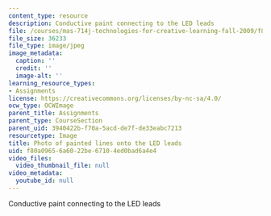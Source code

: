 ```yaml
---
content_type: resource
description: Conductive paint connecting to the LED leads
file: /courses/mas-714j-technologies-for-creative-learning-fall-2009/f80a09656a6022be67104ed0bad6a4e4_Image7.jpg
file_size: 36233
file_type: image/jpeg
image_metadata:
  caption: ''
  credit: ''
  image-alt: ''
learning_resource_types:
- Assignments
license: https://creativecommons.org/licenses/by-nc-sa/4.0/
ocw_type: OCWImage
parent_title: Assignments
parent_type: CourseSection
parent_uid: 3940422b-f70a-5acd-de7f-de33eabc7213
resourcetype: Image
title: Photo of painted lines onto the LED leads
uid: f80a0965-6a60-22be-6710-4ed0bad6a4e4
video_files:
  video_thumbnail_file: null
video_metadata:
  youtube_id: null
---
```

Conductive paint connecting to the LED leads